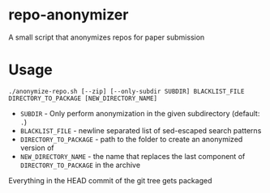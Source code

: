 # repo-anonymizer
A small script that anonymizes repos for paper submission

# Usage

    ./anonymize-repo.sh [--zip] [--only-subdir SUBDIR] BLACKLIST_FILE DIRECTORY_TO_PACKAGE [NEW_DIRECTORY_NAME]

- `SUBDIR` - Only perform anonymization in the given subdirectory (default: `.`)
- `BLACKLIST_FILE` - newline separated list of sed-escaped search patterns
- `DIRECTORY_TO_PACKAGE` - path to the folder to create an anonymized version of
- `NEW_DIRECTORY_NAME` - the name that replaces the last component of `DIRECTORY_TO_PACKAGE` in the archive

Everything in the HEAD commit of the git tree gets packaged
